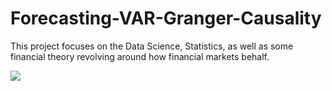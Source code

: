 # Forecasting-VAR-Granger-Causality

This project focuses on the Data Science, Statistics, as well as some financial theory revolving around how financial markets behalf. 


![](https://kidquant.com/post/images/financial_markets.png)
